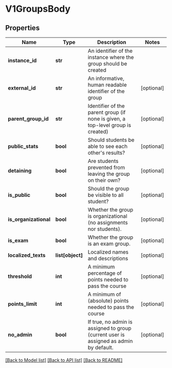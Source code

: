 # V1GroupsBody

## Properties
Name | Type | Description | Notes
------------ | ------------- | ------------- | -------------
**instance_id** | **str** | An identifier of the instance where the group should be created | 
**external_id** | **str** | An informative, human readable identifier of the group | [optional] 
**parent_group_id** | **str** | Identifier of the parent group (if none is given, a top-level group is created) | [optional] 
**public_stats** | **bool** | Should students be able to see each other&#x27;s results? | [optional] 
**detaining** | **bool** | Are students prevented from leaving the group on their own? | [optional] 
**is_public** | **bool** | Should the group be visible to all student? | [optional] 
**is_organizational** | **bool** | Whether the group is organizational (no assignments nor students). | [optional] 
**is_exam** | **bool** | Whether the group is an exam group. | [optional] 
**localized_texts** | **list[object]** | Localized names and descriptions | [optional] 
**threshold** | **int** | A minimum percentage of points needed to pass the course | [optional] 
**points_limit** | **int** | A minimum of (absolute) points needed to pass the course | [optional] 
**no_admin** | **bool** | If true, no admin is assigned to group (current user is assigned as admin by default. | [optional] 

[[Back to Model list]](../README.md#documentation-for-models) [[Back to API list]](../README.md#documentation-for-api-endpoints) [[Back to README]](../README.md)


